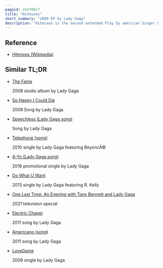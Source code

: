 ```yaml
---
pageid: 24370817
title: "Hitmixes"
short_summary: "2009 EP by Lady Gaga"
description: "Hitmixes is the second extended Play by american Singer Lady Gaga, released on August 25, 2009. Featuring Remixes of Songs from Gaga's Debut Album, the Fame, the Album was only released in Canada, by Universal Music Canada. Hitmixes Features mixes from various Musicians, including Redone and Space Cowboy, who previously worked with Gaga. The Ep hosts 1980s-influenced and House Remixes. Hitmixes received positive Reviews from calgary Herald and blare Magazine and peaked at Number eight on the canadian Albums chart."
---
```


## Reference

- [Hitmixes (Wikipedia)](https://en.wikipedia.org/?curid=24370817)

## Similar TL;DR

- [The Fame](/tldr/en/the-fame)

  2008 studio album by Lady Gaga

- [So Happy I Could Die](/tldr/en/so-happy-i-could-die)

  2009 Song by Lady Gaga

- [Speechless (Lady Gaga song)](/tldr/en/speechless-lady-gaga-song)

  Song by Lady Gaga

- [Telephone (song)](/tldr/en/telephone-song)

  2010 single by Lady Gaga featuring BeyoncÃ©

- [A-Yo (Lady Gaga song)](/tldr/en/a-yo-lady-gaga-song)

  2016 promotional single by Lady Gaga

- [Do What U Want](/tldr/en/do-what-u-want)

  2013 single by Lady Gaga featuring R. Kelly

- [One Last Time: An Evening with Tony Bennett and Lady Gaga](/tldr/en/one-last-time-an-evening-with-tony-bennett-and-lady-gaga)

  2021 television special

- [Electric Chapel](/tldr/en/electric-chapel)

  2011 song by Lady Gaga

- [Americano (song)](/tldr/en/americano-song)

  2011 song by Lady Gaga

- [LoveGame](/tldr/en/lovegame)

  2009 single by Lady Gaga
